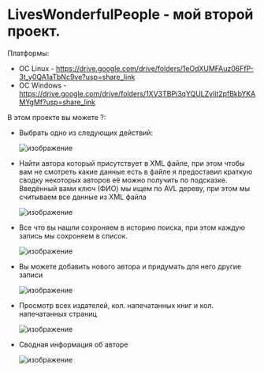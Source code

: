 # LivesWonderfulPeople - мой второй проект.

Платформы:

- OC Linux -  https://drive.google.com/drive/folders/1eOdXUMFAuz06FfP-3t_y0QA1aTbNc9ve?usp=share_link
- OC Windows - https://drive.google.com/drive/folders/1XV3TBPi3qYQULZylit2pfBkbYKAMYgMf?usp=share_link

В этом проекте вы можете ?:

- Выбрать одно из следующих действий: 

  ![изображение](https://user-images.githubusercontent.com/100667839/217431126-cd8917d4-1eb3-49a7-bada-99ad8e1d118b.png)

- Найти автора который присутствует в XML файле, при этом чтобы вам не смотреть какие данные есть в файле я предоставил
  краткую сводку некоторых авторов её можно получить по подсказке. Введённый вами ключ (ФИО) мы ищем по AVL дереву, 
  при этом мы считываем все данные из XML файла
  
  ![изображение](https://user-images.githubusercontent.com/100667839/217431264-54c69d1a-f6fb-4c73-9015-c5d6cd130fda.png)

- Все что вы нашли сохроняем в историю поиска, при этом каждую запись мы сохроняем в список. 

  ![изображение](https://user-images.githubusercontent.com/100667839/217431428-015e7545-8356-481c-a83e-dc049c882ede.png)

- Вы можете добавить нового автора и придумать для него другие записи

  ![изображение](https://user-images.githubusercontent.com/100667839/217431708-dbcc0f3f-47b4-49ba-8371-cf7b4d6901e3.png)


- Просмотр всех издателей, кол. напечатанных книг и кол. напечатанных страниц

  ![изображение](https://user-images.githubusercontent.com/100667839/217431798-2bac21e2-a7b8-4e35-b3f0-a8cb21c1dab9.png)

- Сводная информация об авторе 
  
  ![изображение](https://user-images.githubusercontent.com/100667839/217431890-1763a95d-8af9-4966-b39c-81910e758fc4.png)

